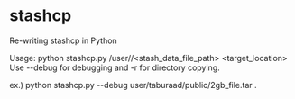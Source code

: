 # stashcp
Re-writing stashcp in Python

Usage:
python stashcp.py /user/<userid>/<stash_data_file_path> <target_location>
Use --debug for debugging and -r for directory copying.

ex.) python stashcp.py --debug user/taburaad/public/2gb_file.tar .
